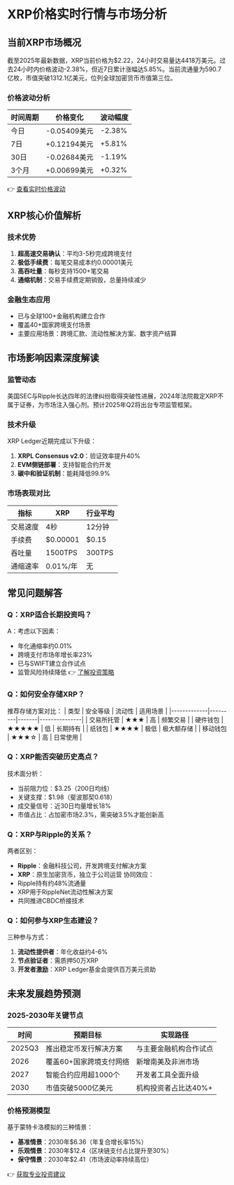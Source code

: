 # XRP价格实时行情与市场分析

## 当前XRP市场概况

截至2025年最新数据，XRP当前价格为$2.22，24小时交易量达4418万美元。过去24小时内价格波动-2.38%，但近7日累计涨幅达5.85%。当前流通量为590.7亿枚，市值突破1312.1亿美元，位列全球加密货币市值第三位。

### 价格波动分析
| 时间周期 | 价格变化 | 波动幅度 |
|---------|---------|---------|
| 今日    | -0.05409美元 | -2.38%  |
| 7日     | +0.12194美元 | +5.81%  |
| 30日    | -0.02684美元 | -1.19%  |
| 3个月   | +0.00699美元 | +0.32%  |

👉 [查看实时价格波动](https://bit.ly/okx_welcome)

## XRP核心价值解析

### 技术优势
1. **超高速交易确认**：平均3-5秒完成跨境支付
2. **极低手续费**：每笔交易成本约0.00001美元
3. **高吞吐量**：每秒支持1500+笔交易
4. **通缩机制**：交易手续费定期销毁，总量持续减少

### 金融生态应用
- 已与全球100+金融机构建立合作
- 覆盖40+国家跨境支付场景
- 主要应用场景：跨境汇款、流动性解决方案、数字资产结算

## 市场影响因素深度解读

### 监管动态
美国SEC与Ripple长达四年的法律纠纷取得突破性进展，2024年法院裁定XRP不属于证券，为市场注入强心剂。预计2025年Q2将出台专项监管框架。

### 技术升级
XRP Ledger近期完成以下升级：
1. **XRPL Consensus v2.0**：验证效率提升40%
2. **EVM侧链部署**：支持智能合约开发
3. **碳中和验证机制**：能耗降低99.9%

### 市场表现对比
| 指标         | XRP      | 行业平均  |
|-------------|---------|----------|
| 交易速度     | 4秒     | 12分钟   |
| 手续费       | $0.00001 | $0.15    |
| 吞吐量       | 1500TPS | 300TPS   |
| 通缩速率     | 0.01%/年 | 无       |

## 常见问题解答

### Q：XRP适合长期投资吗？
A：考虑以下因素：
- 年化通缩率约0.01%
- 跨境支付市场年增长率23%
- 已与SWIFT建立合作试点
- 监管风险持续降低
👉 [了解投资策略](https://bit.ly/okx_welcome)

### Q：如何安全存储XRP？
推荐存储方案对比：
| 类型         | 安全等级 | 流动性 | 适用场景       |
|-------------|---------|-------|---------------|
| 交易所托管   | ★★★     | 高    | 频繁交易       |
| 硬件钱包     | ★★★★★   | 低    | 长期持有       |
| 纸钱包       | ★★★★    | 极低  | 极大额存储     |
| 移动钱包     | ★★★☆    | 高    | 日常使用       |

### Q：XRP能否突破历史高点？
技术面分析：
- 当前阻力位：$3.25（200日均线）
- 关键支撑：$1.98（斐波那契0.618）
- 成交量信号：近30日均量增长18%
- 市值占比：占加密市场2.3%，需突破3.5%才能创新高

### Q：XRP与Ripple的关系？
两者区别：
- **Ripple**：金融科技公司，开发跨境支付解决方案
- **XRP**：原生加密货币，独立于公司运营
协同效应：
- Ripple持有约48%流通量
- XRP用于RippleNet流动性解决方案
- 共同推进CBDC桥接技术

### Q：如何参与XRP生态建设？
三种参与方式：
1. **流动性提供者**：年化收益约4-6%
2. **节点验证者**：需质押50万XRP
3. **开发者激励**：XRP Ledger基金会提供百万美元资助

## 未来发展趋势预测

### 2025-2030年关键节点
| 时间     | 预期目标                     | 实现路径                     |
|---------|----------------------------|----------------------------|
| 2025Q3  | 推出稳定币发行解决方案        | 与主要金融机构合作试点       |
| 2026    | 覆盖60+国家跨境支付网络       | 新增南美及非洲市场           |
| 2027    | 智能合约应用超1000个         | 开发者工具全面升级           |
| 2030    | 市值突破5000亿美元           | 机构投资者占比达40%+         |

### 价格预测模型
基于蒙特卡洛模拟的三种情景：
- **基准情景**：2030年$6.36（年复合增长率15%）
- **乐观情景**：2030年$12.4（区块链支付占比提升至30%）
- **保守情景**：2030年$2.41（市场波动率持续高位）

👉 [获取专业投资建议](https://bit.ly/okx_welcome)